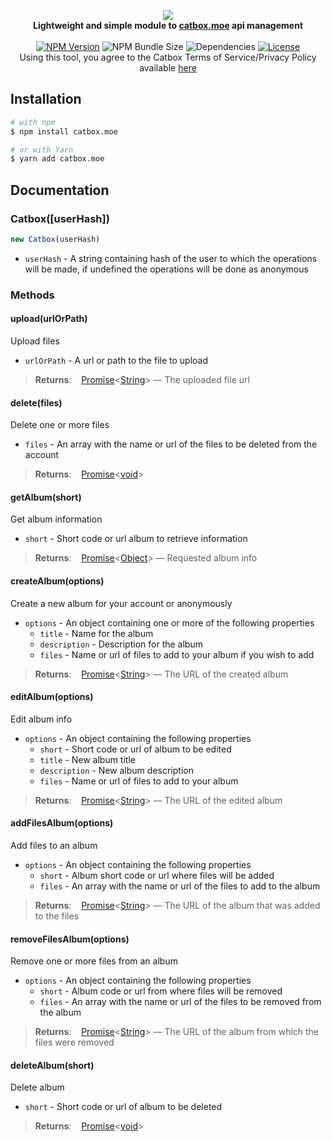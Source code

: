 <p align="center">
    <img src="https://files.catbox.moe/imhw87.png"><br>
    <b>Lightweight and simple module to <a href="https://catbox.moe/">catbox.moe</a> api management</b>
    <br><br>
    <a href="https://npmjs.com/package/catbox.moe"><img src="https://img.shields.io/npm/v/catbox.moe?style=flat-square" alt="NPM Version"></a>
    <img src="https://img.shields.io/bundlephobia/min/catbox.moe?style=flat-square" alt="NPM Bundle Size">
    <img src="https://img.shields.io/david/tenasatupitsyn/node-catbox?style=flat-square" alt="Dependencies">
    <a href="https://github.com/tenasatupitsyn/node-catbox/blob/master/LICENSE"><img src="https://img.shields.io/github/license/tenasatupitsyn/node-catbox?style=flat-square" alt="License"></a>
    <br>
    Using this tool, you agree to the Catbox Terms of Service/Privacy Policy available <a href="https://catbox.moe/legal.php">here</a>
</p>

## Installation

```bash
# with npm
$ npm install catbox.moe

# or with Yarn
$ yarn add catbox.moe
```

## Documentation

### Catbox([userHash])

```js
new Catbox(userHash)
```

- `userHash` - A string containing hash of the user to which the operations will be made, if undefined the operations will be done as anonymous

### Methods

#### upload(urlOrPath)
Upload files

- `urlOrPath` - A url or path to the file to upload

>**Returns**: &nbsp;&nbsp; [Promise](https://developer.mozilla.org/en-US/docs/Web/JavaScript/Reference/Global_Objects/Promise)<[String](https://developer.mozilla.org/en-US/docs/Web/JavaScript/Reference/Global_Objects/String)> — The uploaded file url

#### delete(files)
Delete one or more files

- `files` - An array with the name or url of the files to be deleted from the account

>**Returns**: &nbsp;&nbsp; [Promise](https://developer.mozilla.org/en-US/docs/Web/JavaScript/Reference/Global_Objects/Promise)<[void]()>

#### getAlbum(short)
Get album information

- `short` - Short code or url album to retrieve information

>**Returns**: &nbsp;&nbsp; [Promise](https://developer.mozilla.org/en-US/docs/Web/JavaScript/Reference/Global_Objects/Promise)<[Object](https://developer.mozilla.org/en-US/docs/Web/JavaScript/Reference/Global_Objects/Object)> — Requested album info

#### createAlbum(options)
Create a new album for your account or anonymously

- `options` - An object containing one or more of the following properties
    - `title` - Name for the album
    - `description` - Description for the album
    - `files` - Name or url of files to add to your album if you wish to add

>**Returns**: &nbsp;&nbsp; [Promise](https://developer.mozilla.org/en-US/docs/Web/JavaScript/Reference/Global_Objects/Promise)<[String](https://developer.mozilla.org/en-US/docs/Web/JavaScript/Reference/Global_Objects/String)> — The URL of the created album

#### editAlbum(options)
Edit album info

- `options` - An object containing the following properties
    - `short` - Short code or url of album to be edited
    - `title` - New album title
    - `description` - New album description
    - `files` - Name or url of files to add to your album

>**Returns**: &nbsp;&nbsp; [Promise](https://developer.mozilla.org/en-US/docs/Web/JavaScript/Reference/Global_Objects/Promise)<[String](https://developer.mozilla.org/en-US/docs/Web/JavaScript/Reference/Global_Objects/String)> — The URL of the edited album

#### addFilesAlbum(options)
Add files to an album

- `options` - An object containing the following properties
    - `short` - Album short code or url where files will be added
    - `files` - An array with the name or url of the files to add to the album

>**Returns**: &nbsp;&nbsp; [Promise](https://developer.mozilla.org/en-US/docs/Web/JavaScript/Reference/Global_Objects/Promise)<[String](https://developer.mozilla.org/en-US/docs/Web/JavaScript/Reference/Global_Objects/String)> — The URL of the album that was added to the files

#### removeFilesAlbum(options)
Remove one or more files from an album

- `options` - An object containing the following properties
    - `short` - Album code or url from where files will be removed
    - `files` - An array with the name or url of the files to be removed from the album

>**Returns**: &nbsp;&nbsp; [Promise](https://developer.mozilla.org/en-US/docs/Web/JavaScript/Reference/Global_Objects/Promise)<[String](https://developer.mozilla.org/en-US/docs/Web/JavaScript/Reference/Global_Objects/String)> — The URL of the album from which the files were removed

#### deleteAlbum(short)
Delete album

- `short` - Short code or url of album to be deleted

>**Returns**: &nbsp;&nbsp; [Promise](https://developer.mozilla.org/en-US/docs/Web/JavaScript/Reference/Global_Objects/Promise)<[void]()>